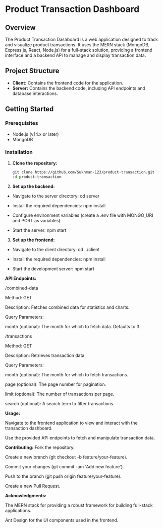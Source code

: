 # Product Transaction Dashboard

## Overview

The Product Transaction Dashboard is a web application designed to track and visualize product transactions. It uses the MERN stack (MongoDB, Express.js, React, Node.js) for a full-stack solution, providing a frontend interface and a backend API to manage and display transaction data.

## Project Structure

- **Client:** Contains the frontend code for the application.
- **Server:** Contains the backend code, including API endpoints and database interactions.

## Getting Started

### Prerequisites

- Node.js (v14.x or later)
- MongoDB

### Installation

1. **Clone the repository:**

   ```bash
   git clone https://github.com/Sukhman-123/product-transaction.git
   cd product-transaction
   
2. **Set up the backend:**
- Navigate to the server directory: cd server

- Install the required dependencies: npm install

- Configure environment variables (create a .env file with MONGO_URI and PORT as variables)

- Start the server: npm start
  

3. **Set up the frontend:**

- Navigate to the client directory: cd ../client

- Install the required dependencies: npm install

- Start the development server: npm start
  

**API Endpoints:**

/combined-data

Method: GET

Description: Fetches combined data for statistics and charts.

Query Parameters:

month (optional): The month for which to fetch data. Defaults to 3.


/transactions

Method: GET

Description: Retrieves transaction data.

Query Parameters:

month (optional): The month for which to fetch transactions.

page (optional): The page number for pagination.

limit (optional): The number of transactions per page.

search (optional): A search term to filter transactions.



**Usage:**

Navigate to the frontend application to view and interact with the transaction dashboard.

Use the provided API endpoints to fetch and manipulate transaction data.



**Contributing:**
Fork the repository.

Create a new branch (git checkout -b feature/your-feature).

Commit your changes (git commit -am 'Add new feature').

Push to the branch (git push origin feature/your-feature).

Create a new Pull Request.


**Acknowledgments:**

The MERN stack for providing a robust framework for building full-stack applications.

Ant Design for the UI components used in the frontend.

